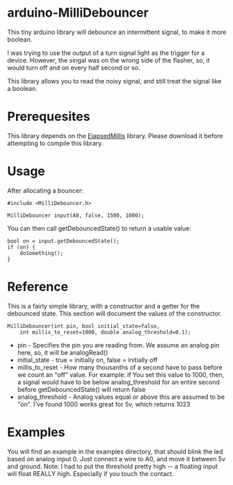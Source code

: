 # arduino-MilliDebouncer

This tiny arduino library will debounce an intermittent signal, to make it more boolean.

I was trying to use the output of a turn signal light as the trigger for a device.  However, the singal was on
the wrong side of the flasher, so, it would turn off and on every half second or so.

This library allows you to read the noisy signal, and still treat the signal like a boolean.

# Prerequesites

This library depends on the [ElapsedMillis](http://playground.arduino.cc/Code/ElapsedMillis) library.  Please download
it before attempting to compile this library.

# Usage

After allocating a bouncer:

    #include <MilliDebouncer.h>
    
    MilliDebouncer input(A0, false, 1500, 1000);

You can then call getDebouncedState() to return a usable value:

    bool on = input.getDebouncedState();
    if (on) {
        doSomething();
    }

# Reference

This is a fairly simple library, with a constructor and a getter for the debounced state.  This section will
document the values of the constructor.


    MilliDebouncer(int pin, bool initial_state=false,
        int millis_to_reset=1000, double analog_threshold=0.1);

* pin - Specifies the pin you are reading from.  We assume an analog pin here, so, it will be analogRead()
* initial_state - true = initially on, false = initially off
* millis_to_reset - How many thousanths of a second have to pass before we count an "off" value.  For example: if You
    set this value to 1000, then, a signal would have to be below analog_threshold for an entire second before
    getDebouncedState() will return false
* analog_threshold - Analog values equal or above this are assumed to be "on". I've found 1000 works great for 5v,
    which returns 1023


# Examples

You will find an example in the examples directory, that should blink the led based on analog input 0.  Just 
connect a wire to A0, and move it between 5v and ground.  Note: I had to put the threshold pretty high -- a
floating input will float REALLY high.  Especially if you touch the contact.
